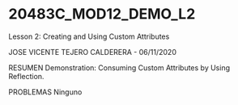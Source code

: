# 20483C_MOD12_DEMO_L2
Lesson 2: Creating and Using Custom Attributes

JOSE VICENTE TEJERO CALDERERA - 06/11/2020

RESUMEN
Demonstration: Consuming Custom Attributes by Using Reflection.


PROBLEMAS
Ninguno
